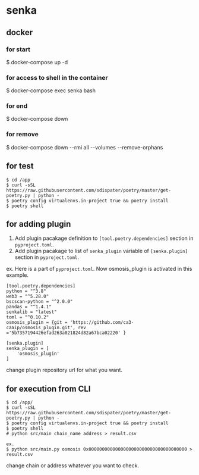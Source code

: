 # senka


## docker
### for start
$ docker-compose up -d

### for access to shell in the container
$ docker-compose exec senka bash

### for end
$ docker-compose down

### for remove
$ docker-compose down --rmi all --volumes --remove-orphans

## for test

```
$ cd /app
$ curl -sSL https://raw.githubusercontent.com/sdispater/poetry/master/get-poetry.py | python -
$ poetry config virtualenvs.in-project true && poetry install
$ poetry shell
```


## for adding plugin

1. Add plugin pacakage definition to `[tool.poetry.dependencies]` section in `pyproject.toml`.
2. Add plugin pacakage to list of `senka_plugin` variable of `[senka.plugin]` section in `pyproject.toml`.

ex. Here is a part of `pyproject.toml`. Now osmosis_plugin is activated in this example.

```
[tool.poetry.dependencies]
python = "^3.8"
web3 = "^5.28.0"
bscscan-python = "^2.0.0"
pandas = "^1.4.1"
senkalib = "latest"
toml = "^0.10.2"
osmosis_plugin = {git = 'https://github.com/ca3-caaip/osmosis_plugin.git', rev ='5b7357194426efad263a021824d82a67bca02220' }

[senka.plugin]
senka_plugin = [
    'osmosis_plugin'
]
```

change plugin repository url for what you want.

## for execution from CLI

```
$ cd /app/
$ curl -sSL https://raw.githubusercontent.com/sdispater/poetry/master/get-poetry.py | python -
$ poetry config virtualenvs.in-project true && poetry install
$ poetry shell
# python src/main chain_name address > result.csv

ex.
$ python src/main.py osmosis 0x0000000000000000000000000000000000000 > result.csv
```

change chain or address whatever you want to check.